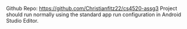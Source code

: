 Github Repo: https://github.com/Christianfitz22/cs4520-assg3
Project should run normally using the standard app run configuration in Android Studio Editor.
